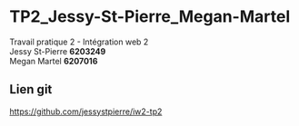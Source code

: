 # TP2_Jessy-St-Pierre_Megan-Martel
Travail pratique 2 - Intégration web 2  
Jessy St-Pierre **6203249**  
Megan Martel **6207016**  
## Lien git 
https://github.com/jessystpierre/iw2-tp2


